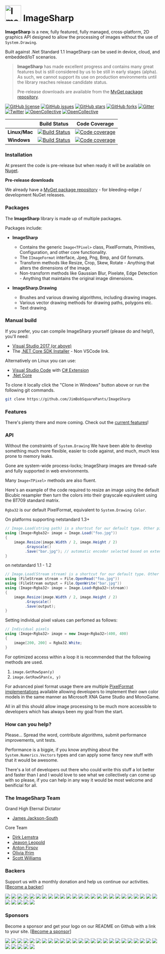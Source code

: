 
# <img src="https://raw.githubusercontent.com/JimBobSquarePants/ImageSharp/master/build/icons/imagesharp-logo-256.png" alt="ImageSharp" width="52"/> ImageSharp

**ImageSharp** is a new, fully featured, fully managed, cross-platform, 2D graphics API designed to allow the processing of images without the use of `System.Drawing`. 

Built against .Net Standard 1.1 ImageSharp can be used in device, cloud, and embedded/IoT scenarios. 

> **ImageSharp** has made excellent progress and contains many great features but is still considered by us to be still in early stages (alpha). As such, we cannot support its use on production environments until the library reaches release candidate status.
>
> Pre-release downloads are available from the [MyGet package repository](https://www.myget.org/gallery/imagesharp).

[![GitHub license](https://img.shields.io/badge/license-Apache%202-blue.svg)](https://raw.githubusercontent.com/JimBobSquarePants/ImageSharp/master/APACHE-2.0-LICENSE.txt)
[![GitHub issues](https://img.shields.io/github/issues/JimBobSquarePants/ImageSharp.svg)](https://github.com/JimBobSquarePants/ImageSharp/issues)
[![GitHub stars](https://img.shields.io/github/stars/JimBobSquarePants/ImageSharp.svg)](https://github.com/JimBobSquarePants/ImageSharp/stargazers)
[![GitHub forks](https://img.shields.io/github/forks/JimBobSquarePants/ImageSharp.svg)](https://github.com/JimBobSquarePants/ImageSharp/network)
[![Gitter](https://badges.gitter.im/Join%20Chat.svg)](https://gitter.im/ImageSharp/General?utm_source=badge&utm_medium=badge&utm_campaign=pr-badge&utm_content=badge)
[![Twitter](https://img.shields.io/twitter/url/https/github.com/JimBobSquarePants/ImageSharp.svg?style=social)](https://twitter.com/intent/tweet?hashtags=imagesharp,dotnet,oss&text=ImageSharp.+A+new+cross-platform+2D+graphics+API+in+C%23&url=https%3a%2f%2fgithub.com%2fJimBobSquarePants%2fImageSharp&via=james_m_south)
[![OpenCollective](https://opencollective.com/imagesharp/backers/badge.svg)](#backers) 
[![OpenCollective](https://opencollective.com/imagesharp/sponsors/badge.svg)](#sponsors)



|             |Build Status|Code Coverage|
|-------------|:----------:|:-----------:|
|**Linux/Mac**|[![Build Status](https://travis-ci.org/JimBobSquarePants/ImageSharp.svg)](https://travis-ci.org/JimBobSquarePants/ImageSharp)|[![Code coverage](https://codecov.io/gh/JimBobSquarePants/ImageSharp/branch/master/graph/badge.svg)](https://codecov.io/gh/JimBobSquarePants/ImageSharp)|
|**Windows**  |[![Build Status](https://ci.appveyor.com/api/projects/status/hu6d1gdpxdw0q360/branch/master?svg=true)](https://ci.appveyor.com/project/JamesSouth/imagesharp/branch/master)|[![Code coverage](https://codecov.io/gh/JimBobSquarePants/ImageSharp/branch/master/graph/badge.svg)](https://codecov.io/gh/JimBobSquarePants/ImageSharp)|


### Installation
At present the code is pre-release but when ready it will be available on [Nuget](http://www.nuget.org). 

**Pre-release downloads**

We already have a [MyGet package repository](https://www.myget.org/gallery/imagesharp) - for bleeding-edge / development NuGet releases.

### Packages

The **ImageSharp** library is made up of multiple packages.

Packages include:
- **ImageSharp**
  - Contains the generic `Image<TPixel>` class, PixelFormats, Primitives, Configuration, and other core functionality.
  - The `IImageFormat` interface, Jpeg, Png, Bmp, and Gif formats.
  - Transform methods like Resize, Crop, Skew, Rotate - Anything that alters the dimensions of the image.
  - Non-transform methods like Gaussian Blur, Pixelate, Edge Detection - Anything that maintains the original image dimensions.

- **ImageSharp.Drawing**
  - Brushes and various drawing algorithms, including drawing images.
  - Various vector drawing methods for drawing paths, polygons etc.
  - Text drawing.

### Manual build

If you prefer, you can compile ImageSharp yourself (please do and help!), you'll need:

- [Visual Studio 2017 (or above)](https://www.visualstudio.com/en-us/news/releasenotes/vs2017-relnotes)
- The [.NET Core SDK Installer](https://www.microsoft.com/net/core#windows) - Non VSCode link.

Alternatively on Linux you can use:

- [Visual Studio Code](https://code.visualstudio.com/) with [C# Extension](https://marketplace.visualstudio.com/items?itemName=ms-vscode.csharp)
- [.Net Core](https://www.microsoft.com/net/core#linuxubuntu)

To clone it locally click the "Clone in Windows" button above or run the following git commands.

```bash
git clone https://github.com/JimBobSquarePants/ImageSharp
```

### Features

There's plenty there and more coming. Check out the [current features](features.md)!

### API 

Without the constraints of `System.Drawing` We have been able to develop something much more flexible, easier to code against, and much, much less prone to memory leaks.

Gone are system-wide process-locks; ImageSharp images are thread-safe and fully supported in web environments.

Many `Image<TPixel>` methods are also fluent.

Here's an example of the code required to resize an image using the default Bicubic resampler then turn the colors into their grayscale equivalent using the BT709 standard matrix.

`Rgba32` is our default PixelFormat, equivalent to `System.Drawing Color`.

On platforms supporting netstandard 1.3+
```csharp
// Image.Load(string path) is a shortcut for our default type. Other pixel formats use Image.Load<TPixel>(string path))
using (Image<Rgba32> image = Image.Load("foo.jpg"))
{
    image.Resize(image.Width / 2, image.Height / 2)
         .Grayscale()
         .Save("bar.jpg"); // automatic encoder selected based on extension.
}
```
on netstandard 1.1 - 1.2
```csharp
// Image.Load(Stream stream) is a shortcut for our default type. Other pixel formats use Image.Load<TPixel>(Stream stream))
using (FileStream stream = File.OpenRead("foo.jpg"))
using (FileStream output = File.OpenWrite("bar.jpg"))
using (Image<Rgba32> image = Image.Load<Rgba32>(stream))
{
    image.Resize(image.Width / 2, image.Height / 2)
         .Grayscale()
         .Save(output);
}
```

Setting individual pixel values can perfomed as follows:

```csharp
// Individual pixels
using (Image<Rgba32> image = new Image<Rgba32>(400, 400)
{
    image[200, 200] = Rgba32.White;
}
```

For optimized access within a loop it is recommended that the following methods are used.

1. `image.GetRowSpan(y)`
2. `image.GetRowSPan(x, y)`

For advanced pixel format usage there are multiple [PixelFormat implementations](https://github.com/JimBobSquarePants/ImageSharp/tree/master/src/ImageSharp/PixelFormats) available allowing developers to implement their own color models in the same manner as Microsoft XNA Game Studio and MonoGame. 

All in all this should allow image processing to be much more accessible to developers which has always been my goal from the start.

### How can you help?

Please... Spread the word, contribute algorithms, submit performance improvements, unit tests. 

Performance is a biggie, if you know anything about the `System.Numerics.Vectors` types and can apply some fancy new stuff with that it would be awesome. 

There's a lot of developers out there who could write this stuff a lot better and faster than I and I would love to see what we collectively can come up with so please, if you can help in any way it would be most welcome and benificial for all.

### The ImageSharp Team

Grand High Eternal Dictator
- [James Jackson-South](https://github.com/jimbobsquarepants)

Core Team
- [Dirk Lemstra](https://github.com/dlemstra)
- [Jeavon Leopold](https://github.com/jeavon)
- [Anton Firsov](https://github.com/antonfirsov)
- [Olivia Ifrim](https://github.com/olivif)
- [Scott Williams](https://github.com/tocsoft)

### Backers

Support us with a monthly donation and help us continue our activities. [[Become a backer](https://opencollective.com/imagesharp#backer)]

<a href="https://opencollective.com/imagesharp/backer/0/website" target="_blank"><img src="https://opencollective.com/imagesharp/backer/0/avatar.svg"></a>
<a href="https://opencollective.com/imagesharp/backer/1/website" target="_blank"><img src="https://opencollective.com/imagesharp/backer/1/avatar.svg"></a>
<a href="https://opencollective.com/imagesharp/backer/2/website" target="_blank"><img src="https://opencollective.com/imagesharp/backer/2/avatar.svg"></a>
<a href="https://opencollective.com/imagesharp/backer/3/website" target="_blank"><img src="https://opencollective.com/imagesharp/backer/3/avatar.svg"></a>
<a href="https://opencollective.com/imagesharp/backer/4/website" target="_blank"><img src="https://opencollective.com/imagesharp/backer/4/avatar.svg"></a>
<a href="https://opencollective.com/imagesharp/backer/5/website" target="_blank"><img src="https://opencollective.com/imagesharp/backer/5/avatar.svg"></a>
<a href="https://opencollective.com/imagesharp/backer/6/website" target="_blank"><img src="https://opencollective.com/imagesharp/backer/6/avatar.svg"></a>
<a href="https://opencollective.com/imagesharp/backer/7/website" target="_blank"><img src="https://opencollective.com/imagesharp/backer/7/avatar.svg"></a>
<a href="https://opencollective.com/imagesharp/backer/8/website" target="_blank"><img src="https://opencollective.com/imagesharp/backer/8/avatar.svg"></a>
<a href="https://opencollective.com/imagesharp/backer/9/website" target="_blank"><img src="https://opencollective.com/imagesharp/backer/9/avatar.svg"></a>
<a href="https://opencollective.com/imagesharp/backer/10/website" target="_blank"><img src="https://opencollective.com/imagesharp/backer/10/avatar.svg"></a>
<a href="https://opencollective.com/imagesharp/backer/11/website" target="_blank"><img src="https://opencollective.com/imagesharp/backer/11/avatar.svg"></a>
<a href="https://opencollective.com/imagesharp/backer/12/website" target="_blank"><img src="https://opencollective.com/imagesharp/backer/12/avatar.svg"></a>
<a href="https://opencollective.com/imagesharp/backer/13/website" target="_blank"><img src="https://opencollective.com/imagesharp/backer/13/avatar.svg"></a>
<a href="https://opencollective.com/imagesharp/backer/14/website" target="_blank"><img src="https://opencollective.com/imagesharp/backer/14/avatar.svg"></a>
<a href="https://opencollective.com/imagesharp/backer/15/website" target="_blank"><img src="https://opencollective.com/imagesharp/backer/15/avatar.svg"></a>
<a href="https://opencollective.com/imagesharp/backer/16/website" target="_blank"><img src="https://opencollective.com/imagesharp/backer/16/avatar.svg"></a>
<a href="https://opencollective.com/imagesharp/backer/17/website" target="_blank"><img src="https://opencollective.com/imagesharp/backer/17/avatar.svg"></a>
<a href="https://opencollective.com/imagesharp/backer/18/website" target="_blank"><img src="https://opencollective.com/imagesharp/backer/18/avatar.svg"></a>
<a href="https://opencollective.com/imagesharp/backer/19/website" target="_blank"><img src="https://opencollective.com/imagesharp/backer/19/avatar.svg"></a>
<a href="https://opencollective.com/imagesharp/backer/20/website" target="_blank"><img src="https://opencollective.com/imagesharp/backer/20/avatar.svg"></a>
<a href="https://opencollective.com/imagesharp/backer/21/website" target="_blank"><img src="https://opencollective.com/imagesharp/backer/21/avatar.svg"></a>
<a href="https://opencollective.com/imagesharp/backer/22/website" target="_blank"><img src="https://opencollective.com/imagesharp/backer/22/avatar.svg"></a>
<a href="https://opencollective.com/imagesharp/backer/23/website" target="_blank"><img src="https://opencollective.com/imagesharp/backer/23/avatar.svg"></a>
<a href="https://opencollective.com/imagesharp/backer/24/website" target="_blank"><img src="https://opencollective.com/imagesharp/backer/24/avatar.svg"></a>
<a href="https://opencollective.com/imagesharp/backer/25/website" target="_blank"><img src="https://opencollective.com/imagesharp/backer/25/avatar.svg"></a>
<a href="https://opencollective.com/imagesharp/backer/26/website" target="_blank"><img src="https://opencollective.com/imagesharp/backer/26/avatar.svg"></a>
<a href="https://opencollective.com/imagesharp/backer/27/website" target="_blank"><img src="https://opencollective.com/imagesharp/backer/27/avatar.svg"></a>
<a href="https://opencollective.com/imagesharp/backer/28/website" target="_blank"><img src="https://opencollective.com/imagesharp/backer/28/avatar.svg"></a>
<a href="https://opencollective.com/imagesharp/backer/29/website" target="_blank"><img src="https://opencollective.com/imagesharp/backer/29/avatar.svg"></a>

### Sponsors

Become a sponsor and get your logo on our README on Github with a link to your site. [[Become a sponsor](https://opencollective.com/imagesharp#sponsor)]

<a href="https://opencollective.com/imagesharp/sponsor/0/website" target="_blank"><img src="https://opencollective.com/imagesharp/sponsor/0/avatar.svg"></a>
<a href="https://opencollective.com/imagesharp/sponsor/1/website" target="_blank"><img src="https://opencollective.com/imagesharp/sponsor/1/avatar.svg"></a>
<a href="https://opencollective.com/imagesharp/sponsor/2/website" target="_blank"><img src="https://opencollective.com/imagesharp/sponsor/2/avatar.svg"></a>
<a href="https://opencollective.com/imagesharp/sponsor/3/website" target="_blank"><img src="https://opencollective.com/imagesharp/sponsor/3/avatar.svg"></a>
<a href="https://opencollective.com/imagesharp/sponsor/4/website" target="_blank"><img src="https://opencollective.com/imagesharp/sponsor/4/avatar.svg"></a>
<a href="https://opencollective.com/imagesharp/sponsor/5/website" target="_blank"><img src="https://opencollective.com/imagesharp/sponsor/5/avatar.svg"></a>
<a href="https://opencollective.com/imagesharp/sponsor/6/website" target="_blank"><img src="https://opencollective.com/imagesharp/sponsor/6/avatar.svg"></a>
<a href="https://opencollective.com/imagesharp/sponsor/7/website" target="_blank"><img src="https://opencollective.com/imagesharp/sponsor/7/avatar.svg"></a>
<a href="https://opencollective.com/imagesharp/sponsor/8/website" target="_blank"><img src="https://opencollective.com/imagesharp/sponsor/8/avatar.svg"></a>
<a href="https://opencollective.com/imagesharp/sponsor/9/website" target="_blank"><img src="https://opencollective.com/imagesharp/sponsor/9/avatar.svg"></a>
<a href="https://opencollective.com/imagesharp/sponsor/10/website" target="_blank"><img src="https://opencollective.com/imagesharp/sponsor/10/avatar.svg"></a>
<a href="https://opencollective.com/imagesharp/sponsor/11/website" target="_blank"><img src="https://opencollective.com/imagesharp/sponsor/11/avatar.svg"></a>
<a href="https://opencollective.com/imagesharp/sponsor/12/website" target="_blank"><img src="https://opencollective.com/imagesharp/sponsor/12/avatar.svg"></a>
<a href="https://opencollective.com/imagesharp/sponsor/13/website" target="_blank"><img src="https://opencollective.com/imagesharp/sponsor/13/avatar.svg"></a>
<a href="https://opencollective.com/imagesharp/sponsor/14/website" target="_blank"><img src="https://opencollective.com/imagesharp/sponsor/14/avatar.svg"></a>
<a href="https://opencollective.com/imagesharp/sponsor/15/website" target="_blank"><img src="https://opencollective.com/imagesharp/sponsor/15/avatar.svg"></a>
<a href="https://opencollective.com/imagesharp/sponsor/16/website" target="_blank"><img src="https://opencollective.com/imagesharp/sponsor/16/avatar.svg"></a>
<a href="https://opencollective.com/imagesharp/sponsor/17/website" target="_blank"><img src="https://opencollective.com/imagesharp/sponsor/17/avatar.svg"></a>
<a href="https://opencollective.com/imagesharp/sponsor/18/website" target="_blank"><img src="https://opencollective.com/imagesharp/sponsor/18/avatar.svg"></a>
<a href="https://opencollective.com/imagesharp/sponsor/19/website" target="_blank"><img src="https://opencollective.com/imagesharp/sponsor/19/avatar.svg"></a>
<a href="https://opencollective.com/imagesharp/sponsor/20/website" target="_blank"><img src="https://opencollective.com/imagesharp/sponsor/20/avatar.svg"></a>
<a href="https://opencollective.com/imagesharp/sponsor/21/website" target="_blank"><img src="https://opencollective.com/imagesharp/sponsor/21/avatar.svg"></a>
<a href="https://opencollective.com/imagesharp/sponsor/22/website" target="_blank"><img src="https://opencollective.com/imagesharp/sponsor/22/avatar.svg"></a>
<a href="https://opencollective.com/imagesharp/sponsor/23/website" target="_blank"><img src="https://opencollective.com/imagesharp/sponsor/23/avatar.svg"></a>
<a href="https://opencollective.com/imagesharp/sponsor/24/website" target="_blank"><img src="https://opencollective.com/imagesharp/sponsor/24/avatar.svg"></a>
<a href="https://opencollective.com/imagesharp/sponsor/25/website" target="_blank"><img src="https://opencollective.com/imagesharp/sponsor/25/avatar.svg"></a>
<a href="https://opencollective.com/imagesharp/sponsor/26/website" target="_blank"><img src="https://opencollective.com/imagesharp/sponsor/26/avatar.svg"></a>
<a href="https://opencollective.com/imagesharp/sponsor/27/website" target="_blank"><img src="https://opencollective.com/imagesharp/sponsor/27/avatar.svg"></a>
<a href="https://opencollective.com/imagesharp/sponsor/28/website" target="_blank"><img src="https://opencollective.com/imagesharp/sponsor/28/avatar.svg"></a>
<a href="https://opencollective.com/imagesharp/sponsor/29/website" target="_blank"><img src="https://opencollective.com/imagesharp/sponsor/29/avatar.svg"></a>